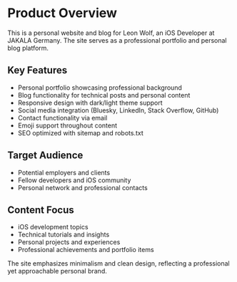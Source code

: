 # Product Overview

This is a personal website and blog for Leon Wolf, an iOS Developer at JAKALA Germany. The site serves as a professional portfolio and personal blog platform.

## Key Features
- Personal portfolio showcasing professional background
- Blog functionality for technical posts and personal content
- Responsive design with dark/light theme support
- Social media integration (Bluesky, LinkedIn, Stack Overflow, GitHub)
- Contact functionality via email
- Emoji support throughout content
- SEO optimized with sitemap and robots.txt

## Target Audience
- Potential employers and clients
- Fellow developers and iOS community
- Personal network and professional contacts

## Content Focus
- iOS development topics
- Technical tutorials and insights
- Personal projects and experiences
- Professional achievements and portfolio items

The site emphasizes minimalism and clean design, reflecting a professional yet approachable personal brand.
